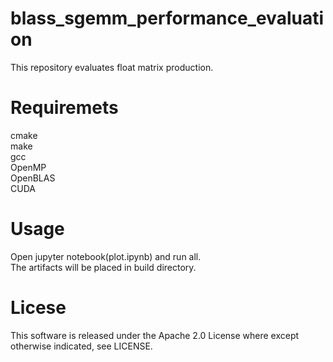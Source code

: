 # blass_sgemm_performance_evaluation
This repository evaluates float matrix production.

# Requiremets

cmake  
make  
gcc  
OpenMP  
OpenBLAS  
CUDA  

# Usage

Open jupyter notebook(plot.ipynb) and run all.  
The artifacts will be placed in build directory.

# Licese

This software is released under the Apache 2.0 License where except otherwise indicated, see LICENSE.
